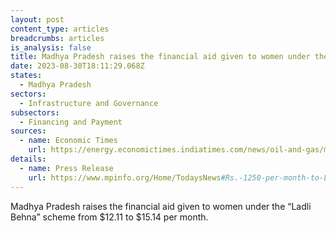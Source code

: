 ```yaml
---
layout: post
content_type: articles
breadcrumbs: articles
is_analysis: false
title: Madhya Pradesh raises the financial aid given to women under the “Ladli Behna”
date: 2023-08-30T18:11:29.068Z
states:
  - Madhya Pradesh
sectors:
  - Infrastructure and Governance
subsectors:
  - Financing and Payment
sources:
  - name: Economic Times
    url: https://energy.economictimes.indiatimes.com/news/oil-and-gas/mp-cm-announces-ladli-behna-yojana-aid-hike-subsidised-cylinders-35-pc-job-reservation-for-women-ahead-of-assembly-polls/103115216
details:
  - name: Press Release
    url: https://www.mpinfo.org/Home/TodaysNews#Rs.-1250-per-month-to-Ladli-Bahana-from-October---C.M.-Shri-Chouhan-20230827N95
---
```

Madhya Pradesh raises the financial aid given to women under the “Ladli Behna” scheme from $12.11 to $15.14 per month.
